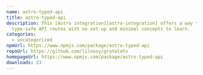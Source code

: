 ```yaml
---
name: astro-typed-api
title: astro-typed-api
description: This [Astro integration][astro-integration] offers a way to create
  type-safe API routes with no set-up and minimal concepts to learn.
categories:
  - uncategorized
npmUrl: https://www.npmjs.com/package/astro-typed-api
repoUrl: https://github.com/lilnasy/gratelets
homepageUrl: https://www.npmjs.com/package/astro-typed-api
downloads: 23
---
```

